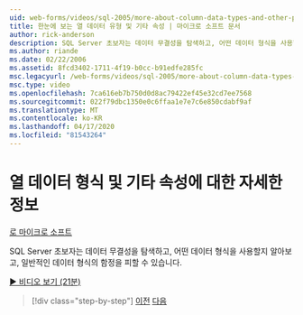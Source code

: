 ```yaml
---
uid: web-forms/videos/sql-2005/more-about-column-data-types-and-other-properties
title: 한눈에 보는 열 데이터 유형 및 기타 속성 | 마이크로 소프트 문서
author: rick-anderson
description: SQL Server 초보자는 데이터 무결성을 탐색하고, 어떤 데이터 형식을 사용할지 알아보고, 일반적인 데이터 형식의 함정을 피할 수 있습니다.
ms.author: riande
ms.date: 02/22/2006
ms.assetid: 8fcd3402-1711-4f19-b0cc-b91edfe285fc
msc.legacyurl: /web-forms/videos/sql-2005/more-about-column-data-types-and-other-properties
msc.type: video
ms.openlocfilehash: 7ca616eb7b750d0d8ac79422ef45e32cd7ee7568
ms.sourcegitcommit: 022f79dbc1350e0c6ffaa1e7e7c6e850cdabf9af
ms.translationtype: MT
ms.contentlocale: ko-KR
ms.lasthandoff: 04/17/2020
ms.locfileid: "81543264"
---
```

# <a name="more-about-column-data-types-and-other-properties"></a>열 데이터 형식 및 기타 속성에 대한 자세한 정보

[로 마이크로 소프트](https://github.com/microsoft)

SQL Server 초보자는 데이터 무결성을 탐색하고, 어떤 데이터 형식을 사용할지 알아보고, 일반적인 데이터 형식의 함정을 피할 수 있습니다.

[&#9654; 비디오 보기 (21분)](https://channel9.msdn.com/Blogs/ASP-NET-Site-Videos/more-about-column-data-types-and-other-properties)

> [!div class="step-by-step"]
> [이전](understanding-database-tables-and-records.md)
> [다음](designing-relational-database-tables.md)
